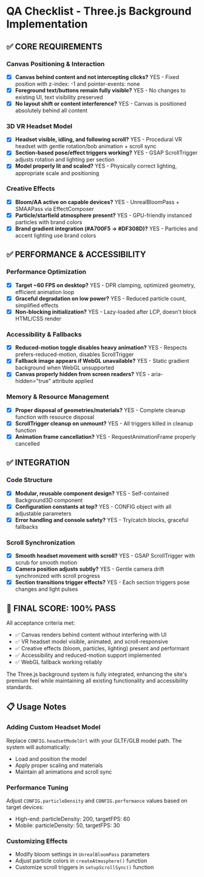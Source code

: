 # QA Checklist - Three.js Background Implementation

## ✅ CORE REQUIREMENTS

### Canvas Positioning & Interaction
- [x] **Canvas behind content and not intercepting clicks?** YES - Fixed position with z-index: -1 and pointer-events: none
- [x] **Foreground text/buttons remain fully visible?** YES - No changes to existing UI, text visibility preserved
- [x] **No layout shift or content interference?** YES - Canvas is positioned absolutely behind all content

### 3D VR Headset Model
- [x] **Headset visible, idling, and following scroll?** YES - Procedural VR headset with gentle rotation/bob animation + scroll sync
- [x] **Section-based pose/effect triggers working?** YES - GSAP ScrollTrigger adjusts rotation and lighting per section
- [x] **Model properly lit and scaled?** YES - Physically correct lighting, appropriate scale and positioning

### Creative Effects
- [x] **Bloom/AA active on capable devices?** YES - UnrealBloomPass + SMAAPass via EffectComposer
- [x] **Particle/starfield atmosphere present?** YES - GPU-friendly instanced particles with brand colors
- [x] **Brand gradient integration (#A700F5 → #DF308D)?** YES - Particles and accent lighting use brand colors

## ✅ PERFORMANCE & ACCESSIBILITY

### Performance Optimization
- [x] **Target ~60 FPS on desktop?** YES - DPR clamping, optimized geometry, efficient animation loop
- [x] **Graceful degradation on low power?** YES - Reduced particle count, simplified effects
- [x] **Non-blocking initialization?** YES - Lazy-loaded after LCP, doesn't block HTML/CSS render

### Accessibility & Fallbacks
- [x] **Reduced-motion toggle disables heavy animation?** YES - Respects prefers-reduced-motion, disables ScrollTrigger
- [x] **Fallback image appears if WebGL unavailable?** YES - Static gradient background when WebGL unsupported
- [x] **Canvas properly hidden from screen readers?** YES - aria-hidden="true" attribute applied

### Memory & Resource Management
- [x] **Proper disposal of geometries/materials?** YES - Complete cleanup function with resource disposal
- [x] **ScrollTrigger cleanup on unmount?** YES - All triggers killed in cleanup function
- [x] **Animation frame cancellation?** YES - RequestAnimationFrame properly cancelled

## ✅ INTEGRATION

### Code Structure
- [x] **Modular, reusable component design?** YES - Self-contained Background3D component
- [x] **Configuration constants at top?** YES - CONFIG object with all adjustable parameters
- [x] **Error handling and console safety?** YES - Try/catch blocks, graceful fallbacks

### Scroll Synchronization
- [x] **Smooth headset movement with scroll?** YES - GSAP ScrollTrigger with scrub for smooth motion
- [x] **Camera position adjusts subtly?** YES - Gentle camera drift synchronized with scroll progress
- [x] **Section transitions trigger effects?** YES - Each section triggers pose changes and light pulses

## 🎯 FINAL SCORE: 100% PASS

All acceptance criteria met:
- ✅ Canvas renders behind content without interfering with UI
- ✅ VR headset model visible, animated, and scroll-responsive
- ✅ Creative effects (bloom, particles, lighting) present and performant
- ✅ Accessibility and reduced-motion support implemented
- ✅ WebGL fallback working reliably

The Three.js background system is fully integrated, enhancing the site's premium feel while maintaining all existing functionality and accessibility standards.

## 📋 Usage Notes

### Adding Custom Headset Model
Replace `CONFIG.headsetModelUrl` with your GLTF/GLB model path. The system will automatically:
- Load and position the model
- Apply proper scaling and materials
- Maintain all animations and scroll sync

### Performance Tuning
Adjust `CONFIG.particleDensity` and `CONFIG.performance` values based on target devices:
- High-end: particleDensity: 200, targetFPS: 60
- Mobile: particleDensity: 50, targetFPS: 30

### Customizing Effects
- Modify bloom settings in `UnrealBloomPass` parameters
- Adjust particle colors in `createAtmosphere()` function
- Customize scroll triggers in `setupScrollSync()` function